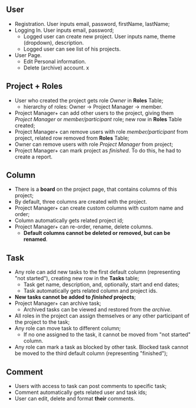 ## **User**
  + Registration. User inputs email, password, firstName, lastName;
  + Logging In. User inputs email, password;
    - Logged user can create new project. User inputs name, theme (dropdown), description.
    - Logged user can see list of his projects.
  + User Page.
    - Edit Personal information.
    - Delete (archive) account.
x
## **Project** + **Roles**
  + User who created the project gets role *Owner* in **Roles** Table;
    - hierarchy of roles: Owner -> Project Manager -> member.
  + Project Manager+ can add other users to the project, giving them *Project Manager* or *member/participant* role;
  new row in **Roles** Table created;
  + Project Manager+ can remove users with role *member/participant* from project, related row removed from **Roles** Table;
  + Owner can remove users with role *Project Manager* from project;
  + Project Manager+ can mark project as *finished*. To do this, he had to create a report.
  
## **Column**
  + There is a **board** on the project page, that contains columns of this project;
  + By default, three columns are created with the project.
  + Project Manager+ can create custom columns with custom name and order;
  + Column automatically gets related project id;
  + Project Manager+ can re-order, rename, delete columns. 
    - **Default columns cannot be deleted or removed, but can be renamed**.

## **Task**
  + Any role can add new tasks to the first default column (representing "not started"), creating new row in the **Tasks** table;
    - Task get name, description, and, optionally, start and end dates;
    - Task automatically gets related column and project ids.
  + **New tasks cannot be added to *finished* projects**;
  + Project Manager+ can archive task; 
    - Archived tasks can be viewed and restored from the *archive*.
  + All roles in the project can assign themselves or any other participant of the project to the task;
  + Any role can move task to different column; 
    - If no one assigned to the task, it cannot be moved from "not started" column. 
  + Any role can mark a task as blocked by other task. Blocked task cannot be moved to the third default column (representing "finished");

## **Comment**
  + Users with access to task can post comments to specific task;
  + Comment automatically gets related user and task ids;
  + User can edit, delete and format **their** comments. 
